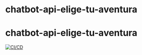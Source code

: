# chatbot-api-elige-tu-aventura
# chatbot-api-elige-tu-aventura
[![CI/CD](https://github.com/leandrocarriego/chatbot-api-elige-tu-aventura/actions/workflows/ci-cd.yml/badge.svg?branch=main)](https://github.com/leandrocarriego/chatbot-api-elige-tu-aventura/actions/workflows/ci-cd.yml)
